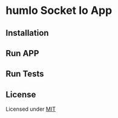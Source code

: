 # humlo Socket Io App


## Installation


## Run APP


## Run Tests


## License

Licensed under [MIT](LICENSE.md)